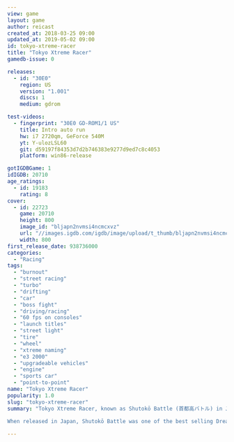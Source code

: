 ```yaml
---
view: game
layout: game
author: reicast
created_at: 2018-03-25 09:00
updated_at: 2019-05-02 09:00
id: tokyo-xtreme-racer
title: "Tokyo Xtreme Racer"
gamedb-issue: 0

releases:
  - id: "30E0"
    region: US
    version: "1.001"
    discs: 1
    medium: gdrom

test-videos:
  - fingerprint: "30E0 GD-ROM1/1 US"
    title: Intro auto run
    hw: i7 2720qm, GeForce 540M
    yt: Y-ulozLSL60
    git: d59197f84353d7d2b746383e9277d9ed7c8c4053
    platform: win86-release

gotIGDBGame: 1
idIGDB: 20710
age_ratings:
  - id: 19183
    rating: 8
cover:
  - id: 22723
    game: 20710
    height: 800
    image_id: "bljapn2nvmsi4ncmcxvz"
    url: "//images.igdb.com/igdb/image/upload/t_thumb/bljapn2nvmsi4ncmcxvz.jpg"
    width: 800
first_release_date: 938736000
categories:
  - "Racing"
tags:
  - "burnout"
  - "street racing"
  - "turbo"
  - "drifting"
  - "car"
  - "boss fight"
  - "driving/racing"
  - "60 fps on consoles"
  - "launch titles"
  - "street light"
  - "tire"
  - "wheel"
  - "xtreme naming"
  - "e3 2000"
  - "upgradeable vehicles"
  - "engine"
  - "sports car"
  - "point-to-point"
name: "Tokyo Xtreme Racer"
popularity: 1.0
slug: "tokyo-xtreme-racer"
summary: "Tokyo Xtreme Racer, known as Shutokō Battle (首都高バトル) in Japan and Tokyo Highway Challenge in Europe, is a racing video game for the Sega Dreamcast. Released in 1999 as one of the console's launch titles, the game was one of the first mission-based racing games. The gameplay involves the player challenging other drivers on the Shuto Expressway in order to gain money to modify and enhance his or her car. The game features a wide variety of Japanese cars and tuning parts to purchase as the player progresses through rivals. 
 
When released in Japan, Shutokō Battle was one of the best selling Dreamcast titles at this time. The game is based on illegal highway racing in Tokyo's Wangan highway with custom tuned cars. A such phenomenon is growing popular in Japan since the 90's with its dedicated manga (Shutokō Battle's biggest inspiration being Wangan Midnight), anime series and video games (C1 Circuit, Wangan Trial, Naniwa Wangan Battle)."

---
```

